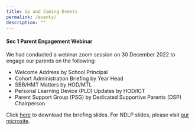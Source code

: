 ```yaml
---
title: Up and Coming Events
permalink: /events/
description: ""
---
```

#### Sec 1 Parent Engagement Webinar

We had conducted a webinar zoom session on 30 December 2022 to engage our parents on the following:

* Welcome Address by School Principal  
* Cohort Administration Briefing by Year Head  
* SBB/HMT Matters by HOD/MTL
* Personal Learning Device (PLD) Updates by HOD/ICT
* Parent Support Group (PSG) by Dedicated Supportive Parents (DSP) Chairperson

Click [here](/files/Sec%1%Registration/Sec%1%Parent%Engagement%Webinar%2023_Year%Head%Component.pdf) to download the briefing slides. For NDLP slides, please visit [our microsite](https://sites.google.com/moe.edu.sg/dmnndlp/home).